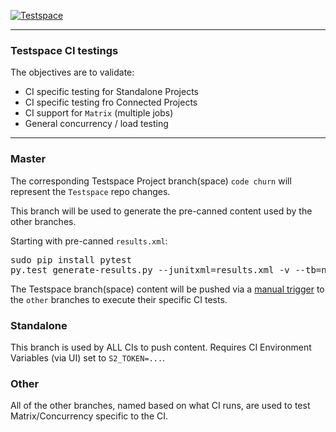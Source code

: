 [![Testspace](https://www.testspace.com/img/Testspace.png)](https://www.testspace.com)

***

### Testspace CI testings

The objectives are to validate:
  * CI specific testing for Standalone Projects
  * CI specific testing fro Connected Projects
  * CI support for `Matrix` (multiple jobs)
  * General concurrency / load testing

***

### Master

The corresponding Testspace Project branch(space) `code churn` will represent the `Testspace` repo changes. 


This branch will be used to generate the pre-canned content used by the other branches.

Starting with pre-canned `results.xml`:

<pre>
sudo pip install pytest
py.test generate-results.py --junitxml=results.xml -v --tb=no
</pre>

The Testspace branch(space) content will be pushed via a [manual trigger](https://github.com/s2technologies/testspace/wiki/Setup-for-Integration-Testing#manually-triggering-tests-c9-or-local-environment) to the `other` branches to execute their specific CI tests.

### Standalone

This branch is used by ALL CIs to push content. Requires CI Environment Variables (via UI) set to `S2_TOKEN=...`.

### Other

All of the other branches, named based on what CI runs, are used to test Matrix/Concurrency specific to the CI. 

